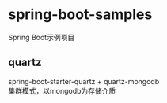 # spring-boot-samples
Spring Boot示例项目

## quartz
spring-boot-starter-quartz + quartz-mongodb  
集群模式，以mongodb为存储介质
